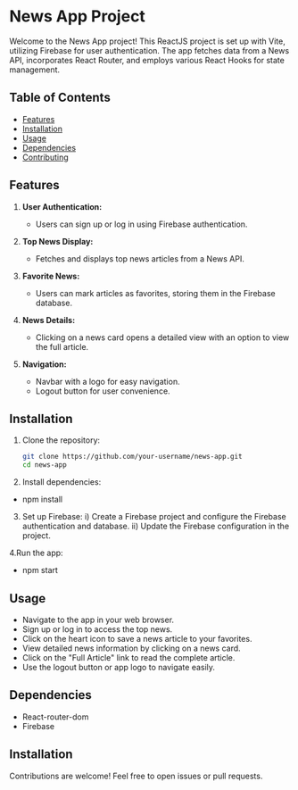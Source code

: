 # News App Project

Welcome to the News App project! This ReactJS project is set up with Vite, utilizing Firebase for user authentication. The app fetches data from a News API, incorporates React Router, and employs various React Hooks for state management.

## Table of Contents
- [Features](#features)
- [Installation](#installation)
- [Usage](#usage)
- [Dependencies](#dependencies)
- [Contributing](#contributing)


## Features

1. **User Authentication:**
   - Users can sign up or log in using Firebase authentication.

2. **Top News Display:**
   - Fetches and displays top news articles from a News API.

3. **Favorite News:**
   - Users can mark articles as favorites, storing them in the Firebase database.

4. **News Details:**
   - Clicking on a news card opens a detailed view with an option to view the full article.

5. **Navigation:**
   - Navbar with a logo for easy navigation.
   - Logout button for user convenience.

## Installation

1. Clone the repository:
   ```bash
   git clone https://github.com/your-username/news-app.git
   cd news-app
2. Install dependencies:
- npm install
  
3. Set up Firebase:
 i) Create a Firebase project and configure the 
   Firebase authentication and database.
 ii) Update the Firebase configuration in the project.

4.Run the app:
- npm start

## Usage
 - Navigate to the app in your web browser.
 - Sign up or log in to access the top news.
 - Click on the heart icon to save a news article to 
     your favorites.
 - View detailed news information by clicking on a 
    news card.
 - Click on the "Full Article" link to read the 
    complete article.
 - Use the logout button or app logo to navigate easily.

 ## Dependencies
 - React-router-dom
 - Firebase
   
## Installation
Contributions are welcome! Feel free to open issues or pull requests.
